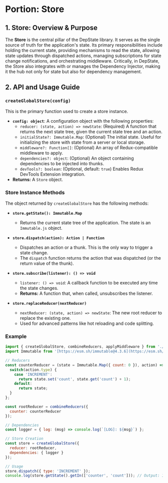 # Portion: Store

## 1. Store: Overview & Purpose

The **Store** is the central pillar of the DepState library. It serves as the single source of truth for the application's state. Its primary responsibilities include holding the current state, providing mechanisms to read the state, allowing state updates through dispatched actions, managing subscriptions for state change notifications, and orchestrating middleware. Critically, in DepState, the Store also integrates with or manages the Dependency Injector, making it the hub not only for state but also for dependency management.

## 2. API and Usage Guide

### `createGlobalStore(config)`

This is the primary function used to create a store instance.

* **`config: object`**: A configuration object with the following properties:
  * `reducer: (state, action) => newState`: (Required) A function that returns the next state tree, given the current state tree and an action.
  * `initialState?: Immutable.Map`: (Optional) The initial state. Useful for initializing the store with state from a server or local storage.
  * `middleware?: Function[]`: (Optional) An array of Redux-compatible middleware to apply.
  * `dependencies?: object`: (Optional) An object containing dependencies to be injected into thunks.
  * `devTools?: boolean`: (Optional, default: `true`) Enables Redux DevTools Extension integration.
* **Returns:** A `Store` object.

### Store Instance Methods

The object returned by `createGlobalStore` has the following methods:

* **`store.getState(): Immutable.Map`**
  * Returns the current state tree of the application. The state is an `Immutable.js` object.

* **`store.dispatch(action): Action | Function`**
  * Dispatches an action or a thunk. This is the only way to trigger a state change.
  * The `dispatch` function returns the action that was dispatched (or the return value of the thunk).

* **`store.subscribe(listener): () => void`**
  * `listener: () => void`: A callback function to be executed any time the state changes.
  * **Returns:** A function that, when called, unsubscribes the listener.

* **`store.replaceReducer(nextReducer)`**
  * `nextReducer: (state, action) => newState`: The new root reducer to replace the existing one.
  * Used for advanced patterns like hot reloading and code splitting.

### Example

```javascript
import { createGlobalStore, combineReducers, applyMiddleware } from './depstate.js';
import Immutable from '[https://esm.sh/immutable@4.3.6](https://esm.sh/immutable@4.3.6)';

// Reducers
const counterReducer = (state = Immutable.Map({ count: 0 }), action) => {
  switch(action.type) {
    case 'INCREMENT':
      return state.set('count', state.get('count') + 1);
    default:
      return state;
  }
};

const rootReducer = combineReducers({
  counter: counterReducer
});

// Dependencies
const logger = { log: (msg) => console.log(`[LOG]: ${msg}`) };

// Store Creation
const store = createGlobalStore({
  reducer: rootReducer,
  dependencies: { logger }
});

// Usage
store.dispatch({ type: 'INCREMENT' });
console.log(store.getState().getIn(['counter', 'count'])); // Output: 1

